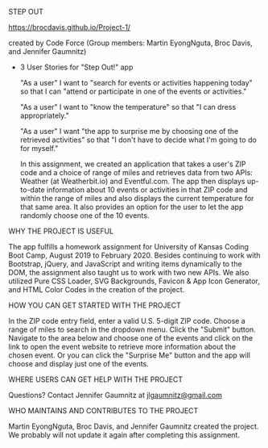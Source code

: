 STEP OUT

https://brocdavis.github.io/Project-1/

created by Code Force (Group members: Martin EyongNguta, Broc Davis, and Jennifer Gaumnitz)

* 3 User Stories for "Step Out!" app

   "As a user" I want to "search for events or activities happening today" so that I can "attend or participate in one of the events or activities."

   "As a user" I want to "know the temperature" so that "I can dress appropriately."

   "As a user" I want "the app to surprise me by choosing one of the retrieved activities" so that "I don't have to decide what I'm going to do for myself."


   In this assignment, we created an application that takes a user's ZIP code and a choice of range of miles and retrieves data from two APIs: Weather (at Weatherbit.io) and Eventful.com. The app then displays up-to-date information about 10 events or activities in that ZIP code and within the range of miles and also displays the current temperature for that same area. It also provides an option for the user to let the app randomly choose one of the 10 events.

WHY THE PROJECT IS USEFUL

  The app fulfills a homework assignment for University of Kansas Coding Boot Camp, August 2019 to February 2020. Besides continuing to work with Bootstrap, jQuery, and JavaScript and writing items dynamically to the DOM, the assignment also taught us to work with two new APIs. We also utilized Pure CSS Loader, SVG Backgrounds, Favicon & App Icon Generator, and HTML Color Codes in the creation of the project.


HOW YOU CAN GET STARTED WITH THE PROJECT

   In the ZIP code entry field, enter a valid U.S. 5-digit ZIP code. Choose a range of miles to search in the dropdown menu. Click the "Submit" button. Navigate to the area below and choose one of the events and click on the link to open the event website to retrieve more information about the chosen event. Or you can click the "Surprise Me" button and the app will choose and display just one of the events.

WHERE USERS CAN GET HELP WITH THE PROJECT

  Questions? Contact Jennifer Gaumnitz at jlgaumnitz@gmail.com

WHO MAINTAINS AND CONTRIBUTES TO THE PROJECT

   Martin EyongNguta, Broc Davis, and Jennifer Gaumnitz created the project. We probably will not update it again after completing this assignment. 
